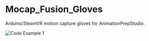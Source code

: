 # Mocap_Fusion_Gloves
Arduino/SteamVR motion capture gloves for AnimationPrepStudio. 


![Code Example 1](https://github.com/guiglass/Mocap_Fusion_Gloves/blob/main/Code%20Example%201/connection_guide_template_1.png)

